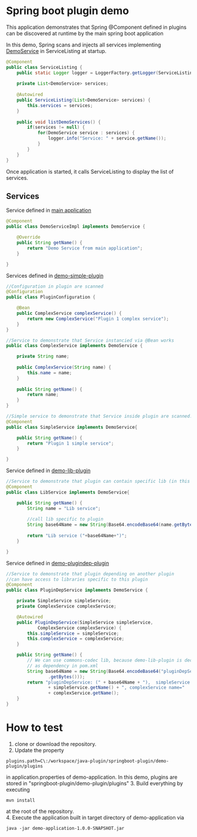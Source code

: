 # Spring boot plugin demo
This application demonstrates that Spring @Component defined in plugins can be discovered at runtime by the main spring boot application

In this demo, Spring scans and injects all services implementing [DemoService](demo-application/src/main/java/net/oneki/plugin/demo/application/service/DemoService.java) in ServiceListing at startup.  
```java
@Component
public class ServiceListing {
	public static Logger logger = LoggerFactory.getLogger(ServiceListing.class);
	
	private List<DemoService> services;
	
	@Autowired
	public ServiceListing(List<DemoService> services) {
		this.services = services;
	}
	
	public void listDemoServices() {
		if(services != null) {
			for(DemoService service : services) {
				logger.info("Service: " + service.getName());
			}
		}
	}
}
```
Once application is started, it calls ServiceListing to display the list of services.

## Services
Service defined in [main application](demo-application)
```java
@Component
public class DemoServiceImpl implements DemoService {

	@Override
	public String getName() {
		return "Demo Service from main application";
	}

}
```

Services defined in [demo-simple-plugin](demo-simple-plugin)
```java
//Configuration in plugin are scanned
@Configuration
public class PluginConfiguration {

	@Bean
	public ComplexService complexService() {
		return new ComplexService("Plugin 1 complex service");
	}
}

//Service to demonstrate that Service instancied via @Bean works
public class ComplexService implements DemoService {

	private String name;
	
	public ComplexService(String name) {
		this.name = name;
	}
	
	public String getName() {
		return name;
	}
}

//Simple service to demonstrate that Service inside plugin are scanned.
@Component
public class SimpleService implements DemoService{

	public String getName() {
		return "Plugin 1 simple service";
	}

}
```

Service defined in [demo-lib-plugin](demo-lib-plugin)
```java
//Service to demonstrate that plugin can contain specific lib (in this case commons-codec)
@Component
public class LibService implements DemoService{

	public String getName() {
		String name = "Lib service";
		
		//call lib specific to plugin
		String base64Name = new String(Base64.encodeBase64(name.getBytes()));
		
		return "Lib service ("+base64Name+")";
	}

}
```

Service defined in [demo-plugindep-plugin](demo-plugindep-plugin)
```java
//Service to demonstrate that plugin depending on another plugin
//can have access to libraries specific to this plugin
@Component
public class PluginDepService implements DemoService {

	private SimpleService simpleService;
	private ComplexService complexService;

	@Autowired
	public PluginDepService(SimpleService simpleService,
			ComplexService complexService) {
		this.simpleService = simpleService;
		this.complexService = complexService;
	}

	public String getName() {
		// We can use commons-codec lib, because demo-lib-plugin is declared
		// as dependency in pom.xml
		String base64Name = new String(Base64.encodeBase64("pluginDepService"
				.getBytes()));
		return "pluginDepService: (" + base64Name + "),  simpleService name="
				+ simpleService.getName() + ", complexService name="
				+ complexService.getName();
	}
}
```

# How to test
1. clone or download the repository.
2. Update the property
```properties
plugins.path=C\:/workspace/java-plugin/springboot-plugin/demo-plugin/plugins
```
in application.properties of demo-application.
In this demo, plugins are stored in "springboot-plugin/demo-plugin/plugins"
3. Build everything by executing
```
mvn install
```
at the root of the repository.  
4. Execute the application built in target directory of demo-application via
```
java -jar demo-application-1.0.0-SNAPSHOT.jar
```